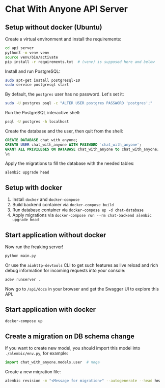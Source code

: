 # Chat With Anyone API Server

## Setup without docker (Ubuntu)

Create a virtual environment and install the requirements:

```bash
cd api_server
python3 -m venv venv
source venv/bin/activate
pip install -r requirements.txt  # (venv) is supposed here and below
```

Install and run PostgreSQL:

```bash
sudo apt-get install postgresql-10
sudo service postgresql start
```

By default, the `postgres` user has no password. Let's set it:

```bash
sudo -U postgres psql -c "ALTER USER postgres PASSWORD 'postgres';"
```

Run the PostgreSQL interactive shell:

```bash
psql -U postgres -h localhost
```

Create the database and the user, then quit from the shell:

```sql
CREATE DATABASE chat_with_anyone;
CREATE USER chat_with_anyone WITH PASSWORD 'chat_with_anyone';
GRANT ALL PRIVILEGES ON DATABASE chat_with_anyone to chat_with_anyone;
\q
```

Apply the migrations to fill the database with the needed tables:

```bash
alembic upgrade head
```

## Setup with docker

1. Install `docker` and `docker-compose`
1. Build backend container via `docker-compose build`
1. Run database container via `docker-compose up -d chat-database`
1. Apply migrations via `docker-compose run --rm chat-backend alembic upgrade head`

## Start application without docker

Now run the freaking server!

```bash
python main.py
```

Or use the `aiohttp-devtools` CLI to get such features as live reload
and rich debug information for incoming requests into your console:

```bash
adev runserver .
```

Now go to `/api/docs` in your browser and get the Swagger UI to
explore this API.

## Start application with docker

```bash
docker-compose up
```

## Create a migration on DB schema change

If you want to create new model, you should import this model into `./alembic/env.py`, for example:

```python
import chat_with_anyone.models.user  # noqa
```

Create a new migration file:

```bash
alembic revision -m "<Message for migration>" --autogenerate --head head
```
